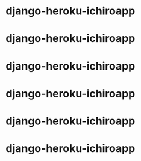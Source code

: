 # django-heroku-ichiroapp
# django-heroku-ichiroapp
# django-heroku-ichiroapp
# django-heroku-ichiroapp
# django-heroku-ichiroapp
# django-heroku-ichiroapp
